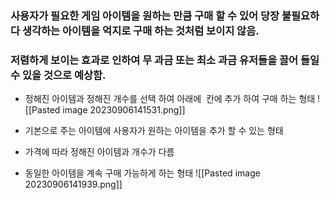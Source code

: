  
### 사용자가 필요한 게임 아이템을 원하는 만큼 구매 할 수 있어 당장 불필요하다 생각하는 아이템을 억지로 구매 하는 것처럼 보이지 않음. 
 
### 저렴하게 보이는 효과로 인하여 무 과금 또는 최소 과금 유저들을 끌어 들일 수 있을 것으로 예상함. 


- 정해진 아이템과 정해진 개수를 선택 하여 아래에  칸에 추가 하여 구매 하는 형태
![[Pasted image 20230906141531.png]]


- 기본으로 주는 아이템에 사용자가 원하는 아이템을 추가 할 수 있는 형태
- 가격에 따라 정해진 아이템과 개수가 다름
- 동일한 아이템을 계속 구매 가능하게 하는 형태
![[Pasted image 20230906141939.png]]